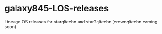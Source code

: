 # galaxy845-LOS-releases
Lineage OS releases for starqltechn and star2qltechn (crownqltechn coming soon)

